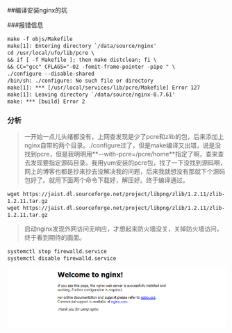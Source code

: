 ##编译安装nginx的坑



###报错信息

```shell
make -f objs/Makefile
make[1]: Entering directory `/data/source/nginx'
cd /usr/local/ufo/lib/pcre \
&& if [ -f Makefile ]; then make distclean; fi \
&& CC="gcc" CFLAGS="-O2 -fomit-frame-pointer -pipe " \
./configure --disable-shared
/bin/sh: ./configure: No such file or directory
make[1]: *** [/usr/local/services/lib/pcre/Makefile] Error 127
make[1]: Leaving directory `/data/source/nginx-0.7.61'
make: *** [build] Error 2

```

### 分析

> 一开始一点儿头绪都没有，上网查发现是少了pcre和zlib的包，后来添加上nginx自带的两个目录。./configure过了，但是make编译又出错，说是没找到pcre，但是我明明用**--with-pcre=/pcre/home**指定了啊，查来查去发现要指定源码目录。我用yum安装的pcre包，找了一下没找到源码啊，网上的博客也都是抄来抄去没解决我的问题，后来我就想没有那就下个源码包好了。就用下面两个命令下载好，解压好。终于编译通过。

```shell
wget https://jaist.dl.sourceforge.net/project/libpng/zlib/1.2.11/zlib-1.2.11.tar.gz
wget https://jaist.dl.sourceforge.net/project/libpng/zlib/1.2.11/zlib-1.2.11.tar.gz
```

> 启动nginx发现外网访问无响应，才想起来防火墙没关，关掉防火墙访问，终于看到期待的画面。

```shell
systemctl stop firewalld.service
systemctl disable firewalld.service
```

![ngixn](..\images\1509680235(1).jpg)